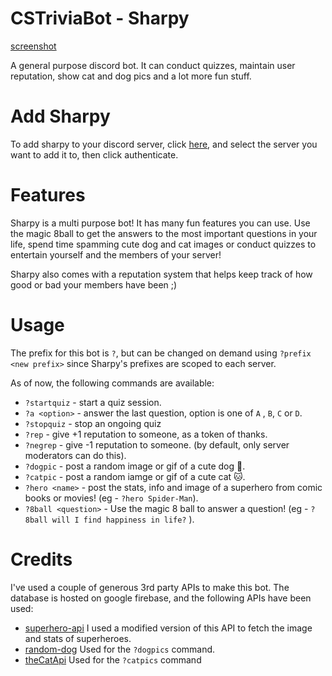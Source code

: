 # CSTriviaBot - Sharpy

[screenshot](!https://i.imgur.com/GcYvXyB.gif)

A general purpose discord bot. It can conduct quizzes, maintain user reputation, show cat and dog pics
and a lot more fun stuff.

# Add Sharpy

To add sharpy to your discord server, click [here](www.discord.com), and select
the server you want to add it to, then click authenticate.

# Features

Sharpy is a multi purpose bot! It has many fun features you can use.
Use the magic 8ball to get the answers to the most important questions in your life,
spend time spamming cute dog and cat images or conduct quizzes to entertain yourself
and the members of your server!

Sharpy also comes with a reputation system that helps keep track of how good or bad
your members have been ;)

# Usage

The prefix for this bot is `?`, but can be changed on demand using `?prefix <new prefix>`
since Sharpy's prefixes are scoped to each server.

As of now, the following commands are available:

- `?startquiz` - start a quiz session.
- `?a <option>` - answer the last question, option is one of `A` , `B`, `C` or `D`.
- `?stopquiz` - stop an ongoing quiz
- `?rep` - give +1 reputation to someone, as a token of thanks.
- `?negrep` - give -1 reputation to someone. (by default, only server moderators can do this).
- `?dogpic` - post a random image or gif of a cute dog 🐶.
- `?catpic` - post a random iamge or gif of a cute cat 🐱.
- `?hero <name>` - post the stats, info and image of a superhero from comic books or movies! (eg - `?hero Spider-Man`).
- `?8ball <question>` - Use the magic 8 ball to answer a question! (eg - `?8ball will I find happiness in life?` ).

# Credits

I've used a couple of generous 3rd party APIs to make this bot. The database is hosted on google firebase, and the following
APIs have been used:

- [superhero-api](https://akabab.github.io/superhero-api/) I used a modified version of this API to fetch the image and stats of superheroes.
- [random-dog](https://random.dog/) Used for the `?dogpics` command.
- [theCatApi](https://thecatapi.com/) Used for the `?catpics` command
